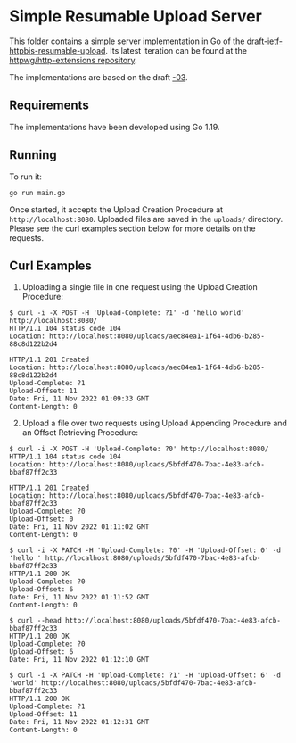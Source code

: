 # Simple Resumable Upload Server

This folder contains a simple server implementation in Go of the [draft-ietf-httpbis-resumable-upload](https://datatracker.ietf.org/doc/draft-ietf-httpbis-resumable-upload/). Its latest iteration can be found at the [httpwg/http-extensions repository](https://github.com/httpwg/http-extensions/blob/main/draft-ietf-httpbis-resumable-upload.md).

The implementations are based on the draft [-03](https://datatracker.ietf.org/doc/draft-ietf-httpbis-resumable-upload/03/).

## Requirements

The implementations have been developed using Go 1.19.

## Running

To run it:

```
go run main.go
```

Once started, it accepts the Upload Creation Procedure at `http://localhost:8080`. Uploaded files are saved in the `uploads/` directory. Please see the curl examples section below for more details on the requests.

## Curl Examples

1. Uploading a single file in one request using the Upload Creation Procedure:

```
$ curl -i -X POST -H 'Upload-Complete: ?1' -d 'hello world' http://localhost:8080/
HTTP/1.1 104 status code 104
Location: http://localhost:8080/uploads/aec84ea1-1f64-4db6-b285-88c8d122b2d4

HTTP/1.1 201 Created
Location: http://localhost:8080/uploads/aec84ea1-1f64-4db6-b285-88c8d122b2d4
Upload-Complete: ?1
Upload-Offset: 11
Date: Fri, 11 Nov 2022 01:09:33 GMT
Content-Length: 0
```

2. Upload a file over two requests using Upload Appending Procedure and an Offset Retrieving Procedure:

```
$ curl -i -X POST -H 'Upload-Complete: ?0' http://localhost:8080/
HTTP/1.1 104 status code 104
Location: http://localhost:8080/uploads/5bfdf470-7bac-4e83-afcb-bbaf87ff2c33

HTTP/1.1 201 Created
Location: http://localhost:8080/uploads/5bfdf470-7bac-4e83-afcb-bbaf87ff2c33
Upload-Complete: ?0
Upload-Offset: 0
Date: Fri, 11 Nov 2022 01:11:02 GMT
Content-Length: 0

$ curl -i -X PATCH -H 'Upload-Complete: ?0' -H 'Upload-Offset: 0' -d 'hello ' http://localhost:8080/uploads/5bfdf470-7bac-4e83-afcb-bbaf87ff2c33
HTTP/1.1 200 OK
Upload-Complete: ?0
Upload-Offset: 6
Date: Fri, 11 Nov 2022 01:11:52 GMT
Content-Length: 0

$ curl --head http://localhost:8080/uploads/5bfdf470-7bac-4e83-afcb-bbaf87ff2c33
HTTP/1.1 200 OK
Upload-Complete: ?0
Upload-Offset: 6
Date: Fri, 11 Nov 2022 01:12:10 GMT

$ curl -i -X PATCH -H 'Upload-Complete: ?1' -H 'Upload-Offset: 6' -d 'world' http://localhost:8080/uploads/5bfdf470-7bac-4e83-afcb-bbaf87ff2c33
HTTP/1.1 200 OK
Upload-Complete: ?1
Upload-Offset: 11
Date: Fri, 11 Nov 2022 01:12:31 GMT
Content-Length: 0
```
